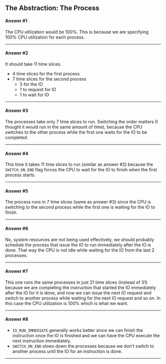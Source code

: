 ## The Abstraction: The Process

#### Answer #1
The CPU utilization would be 100%. This is because we are specifying 100% CPU utilization for each process.
***

#### Answer #2
It should take 11 time slices.
- 4 time slices for the first process
- 7 time slices for the second process
  - 5 for the IO
  - 1 to request for IO
  - 1 to wait for IO
***

#### Answer #3
The processes take only 7 time slices to run. Switching the order matters (I thought it would run in the same amount of time), because the CPU switches to the other process while the first one waits for the IO to be completed.
***

#### Answer #4
This time it takes 11 time slices to run (similar as answer #2) because the `SWITCH_ON_END` flag forces the CPU to wait for the IO to finish when the first process starts.
***

#### Answer #5
The process runs in 7 time slices (same as answer #3) since the CPU is switching to the second process while the first one is waiting for the IO to finish.
***

#### Answer #6
No, system resources are not being used effectively, we should probably schedule the process that issue the IO to run immediately after the IO is done. That way the CPU is not idle while waiting for the IO from the last 2 processes.
***

#### Answer #7
This one runs the same processes in just 21 time slices (instead of 31) because we are completing the instruction that started the IO immediately after the IO for it is done, and now we can issue the next IO request and switch to another process while waiting for the next IO request and so on. In this case the CPU utilization is 100% which is what we want.
***

#### Answer #8
- `IO_RUN_IMMEDIATE` generally works better since we can finish the instruction once the IO is finished and we can have the CPU execute the next instruction immediately.
- `SWITCH_ON_END` slows down the processes because we don't switch to another process until the IO for an instruction is done.
***

